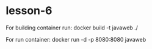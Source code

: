 
# lesson-6

For building container run:
docker build -t javaweb ./

For run container:
docker run -d -p 8080:8080 javaweb


